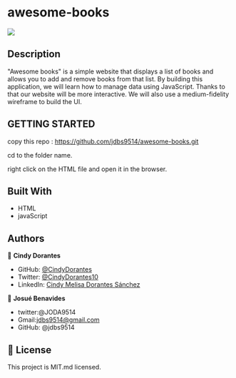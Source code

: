 # awesome-books


![](https://img.shields.io/badge/Microverse-blueviolet)



## Description

"Awesome books" is a simple website that displays a list of books and allows you to add and remove books from that list. By building this application, we will learn how to manage data using JavaScript. Thanks to that our website will be more interactive. We will also use a medium-fidelity wireframe to build the UI.




## GETTING STARTED

copy this repo : https://github.com/jdbs9514/awesome-books.git

cd to the folder name.

right click on the HTML file and open it in the browser.

## Built With

- HTML
- javaScript

## Authors

 👤 **Cindy Dorantes**

- GitHub: [@CindyDorantes](https://github.com/CindyDorantes)
- Twitter: [@CindyDorantes10](https://twitter.com/CindyDorantes10)
- LinkedIn: [Cindy Melisa Dorantes Sánchez](https://www.linkedin.com/in/cindydorantessanchez/)

 👤 **Josué Benavides**
- twitter:@JODA9514
- Gmail:jdbs9514@gmail.com
- GitHub: @jdbs9514

## 📝 License

This project is MIT.md licensed.